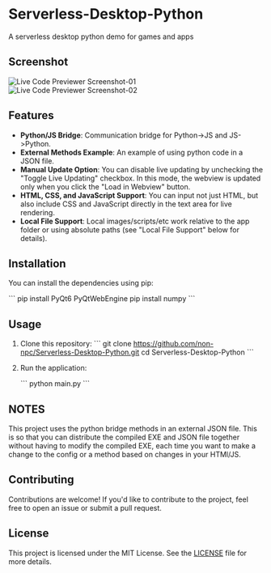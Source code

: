 # Serverless-Desktop-Python
A serverless desktop python demo for games and apps


## Screenshot

![Live Code Previewer Screenshot-01](screenshot-01.png)
![Live Code Previewer Screenshot-02](screenshot-02.png)

## Features

- **Python/JS Bridge**: Communication bridge for Python->JS and JS->Python.
- **External Methods Example**: An example of using python code in a JSON file.
- **Manual Update Option**: You can disable live updating by unchecking the "Toggle Live Updating" checkbox. In this mode, the webview is updated only when you click the "Load in Webview" button.
- **HTML, CSS, and JavaScript Support**: You can input not just HTML, but also include CSS and JavaScript directly in the text area for live rendering.
- **Local File Support**: Local images/scripts/etc work relative to the app folder or using absolute paths (see "Local File Support" below for details).

## Installation

You can install the dependencies using pip:

\`\`\`
pip install PyQt6 PyQtWebEngine
pip install numpy
\`\`\`

## Usage

1. Clone this repository:
   \`\`\`
   git clone https://github.com/non-npc/Serverless-Desktop-Python.git
   cd Serverless-Desktop-Python
   \`\`\`

2. Run the application:

   \`\`\`
   python main.py
   \`\`\`

## NOTES
This project uses the python bridge methods in an external JSON file.
This is so that you can distribute the compiled EXE and JSON file together without having to modify the compiled EXE, each time you want to make a change to the config or a method based on changes in your HTMl/JS.


## Contributing

Contributions are welcome! If you'd like to contribute to the project, feel free to open an issue or submit a pull request.

## License

This project is licensed under the MIT License. See the [LICENSE](LICENSE) file for more details.

